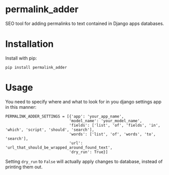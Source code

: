 permalink_adder
=======
SEO tool for adding permalinks to text contained in Django apps databases.

# Installation
Install with pip:

    pip install permalink_adder

# Usage
You need to specify where and what to look for in you django settings app in this manner:

    PERMALINK_ADDER_SETTINGS = [{'app': 'your_app_name',
                                'model_name': 'your_model_name',
                                'fields': ['list', 'of', 'fields', 'in', 'which', 'script', 'should', 'search'],
                                'words': ['list', 'of', 'words', 'to', 'search'],
                                'url': 'url_that_should_be_wrapped_around_found_text',
                                'dry_run': True}]

Setting `dry_run` to `False` will actually apply changes to database, instead of printing them out.